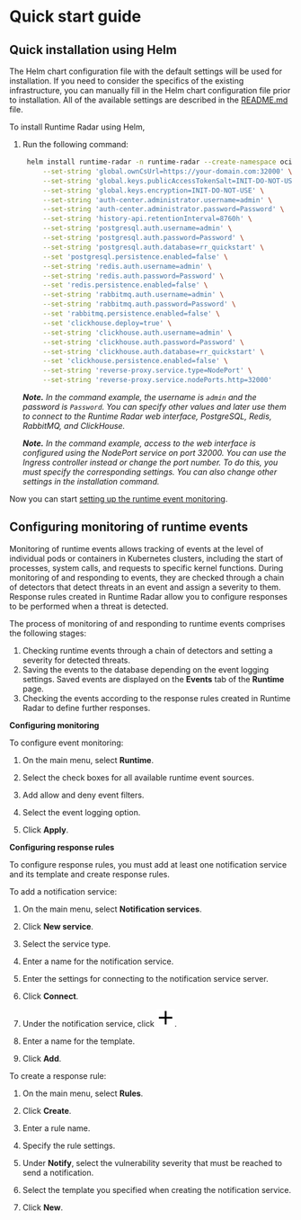 # Quick start guide

## Quick installation using Helm

The Helm chart configuration file with the default settings will be used for installation. If you need to consider the specifics of the existing infrastructure, you can manually fill in the Helm chart configuration file prior to installation. All of the available settings are described in the [README.md](../../install/helm/README.md) file.

To install Runtime Radar using Helm,

1. Run the following command:

   ```bash
	helm install runtime-radar -n runtime-radar --create-namespace oci://ghcr.io/runtime-radar/runtime-radar:0.1 \
		--set-string 'global.ownCsUrl=https://your-domain.com:32000' \
		--set-string 'global.keys.publicAccessTokenSalt=INIT-DO-NOT-USE' \
		--set-string 'global.keys.encryption=INIT-DO-NOT-USE' \
		--set-string 'auth-center.administrator.username=admin' \
		--set-string 'auth-center.administrator.password=Password' \
		--set-string 'history-api.retentionInterval=8760h' \
		--set-string 'postgresql.auth.username=admin' \
		--set-string 'postgresql.auth.password=Password' \
		--set-string 'postgresql.auth.database=rr_quickstart' \
		--set 'postgresql.persistence.enabled=false' \
		--set-string 'redis.auth.username=admin' \
		--set-string 'redis.auth.password=Password' \
		--set 'redis.persistence.enabled=false' \
		--set-string 'rabbitmq.auth.username=admin' \
		--set-string 'rabbitmq.auth.password=Password' \
		--set 'rabbitmq.persistence.enabled=false' \
		--set 'clickhouse.deploy=true' \
		--set-string 'clickhouse.auth.username=admin' \
		--set-string 'clickhouse.auth.password=Password' \
		--set-string 'clickhouse.auth.database=rr_quickstart' \
		--set 'clickhouse.persistence.enabled=false' \
		--set-string 'reverse-proxy.service.type=NodePort' \
		--set-string 'reverse-proxy.service.nodePorts.http=32000'
   ```

   ***Note.** In the command example, the username is `admin` and the password is `Password`. You can specify other values and later use them to connect to the Runtime Radar web interface, PostgreSQL, Redis, RabbitMQ, and ClickHouse.*

   ***Note.** In the command example, access to the web interface is configured using the NodePort service on port 32000. You can use the Ingress controller instead or change the port number. To do this, you must specify the corresponding settings. You can also change other settings in the installation command.*

Now you can start [setting up the runtime event monitoring](#9807610635).

## <a name="9807610635"></a>Configuring monitoring of runtime events

Monitoring of runtime events allows tracking of events at the level of individual pods or containers in Kubernetes clusters, including the start of processes, system calls, and requests to specific kernel functions. During monitoring of and responding to events, they are checked through a chain of detectors that detect threats in an event and assign a severity to them. Response rules created in Runtime Radar allow you to configure responses to be performed when a threat is detected.

The process of monitoring of and responding to runtime events comprises the following stages:
1. Checking runtime events through a chain of detectors and setting a severity for detected threats.
1. Saving the events to the database depending on the event logging settings. Saved events are displayed on the **Events** tab of the **Runtime** page.
1. Checking the events according to the response rules created in Runtime Radar to define further responses.

**Configuring monitoring**

To configure event monitoring:

1. On the main menu, select **Runtime**.

1. Select the check boxes for all available runtime event sources.

1. Add allow and deny event filters.

1. Select the event logging option.

1. Click **Apply**.

**Configuring response rules**

To configure response rules, you must add at least one notification service and its template and create response rules.

To add a notification service:

1. On the main menu, select **Notification services**.

1. Click **New service**.

1. Select the service type.

1. Enter a name for the notification service.

1. Enter the settings for connecting to the notification service server.

1. Click **Connect**.

1. Under the notification service, click ![pic](pics/icon_add.svg).

1. Enter a name for the template.

1. Click **Add**.

To create a response rule:

1. On the main menu, select **Rules**.

1. Click **Create**.

1. Enter a rule name.

1. Specify the rule settings.

1. Under **Notify**, select the vulnerability severity that must be reached to send a notification.

1. Select the template you specified when creating the notification service.

1. Click **New**.
